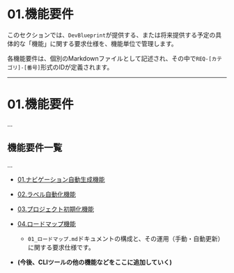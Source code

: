 # 01.機能要件

このセクションでは、`DevBlueprint`が提供する、または将来提供する予定の具体的な「機能」に関する要求仕様を、機能単位で管理します。

各機能要件は、個別のMarkdownファイルとして記述され、その中で`REQ-[カテゴリ]-[番号]`形式のIDが定義されます。

---

# 01.機能要件
...
## 機能要件一覧
...
*   [01.ナビゲーション自動生成機能](./01_ナビゲーション自動生成機能.md)
*   [02.ラベル自動化機能](./02_ラベル自動化機能.md)
*   [03.プロジェクト初期化機能](./03_プロジェクト初期化機能.md)
*   [04.ロードマップ機能](./04_ロードマップ機能.md)
    *   `01_ロードマップ.md`ドキュメントの構成と、その運用（手動・自動更新）に関する要求仕様です。

*   **(今後、CLIツールの他の機能などをここに追加していく)**

